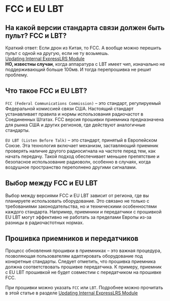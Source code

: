 # FCC и EU LBT

## На какой версии стандарта связи должен быть пульт? FCC и LBT?
Краткий ответ: Если дрон из Китая, то FCC. А вообще можно перешить пульт с одной на другую, если не ту возьмешь.  
[Updating Internal ExpressLRS Module](https://oscarliang.com/setup-radiomaster-pocket/#Updating-Internal-ExpressLRS-Module)  
**НО, известны случаи**, когда аппаратура с LBT имеет чип, изначально не поддерживающий больше 100мв. И тогда перепрошивка не решит проблему.

## Что такое FCC и EU LBT?
`FCC (Federal Communications Commission)` – это стандарт, регулируемый Федеральной комиссией связи США. Настоящий стандарт устанавливает правила и нормы использования радиочастот в Соединенных Штатах. FCC версия прошивки приемника предназначена для рынка США и других регионов, где действуют аналогичные стандарты.

`EU LBT (Listen Before Talk)` – это стандарт, принятый в Европейском Союзе. Эта технология включает механизм, заставляющий приемник проверять наличие другого радиосигнала на частоте перед тем, как начать передачу. Такой подход обеспечивает меньшее препятствие и безопасное использование радиоволн, особенно в случаях, когда воздушное пространство переполнено другими сигналами.

## Выбор между FCC и EU LBT
Выбор между версиями FCC и EU LBT зависит от региона, где вы планируете использовать оборудование. Это связано не только с требованиями законодательства, но и техническими особенностями каждого стандарта. Например, приемники и передатчики с прошивкой EU LBT могут эффективно не работать за пределами Европы из-за разницы в радиочастотных нормах.

## Прошивка приемников и передатчиков
Процесс обновления прошивки в приемниках – это важная процедура, позволяющая пользователям адаптировать оборудование под конкретные стандарты. Следует отметить, что прошивка приемника должна соответствовать прошивке передатчика. К примеру, приемник с EU LBT прошивкой не будет совместим с передатчиком на прошивке FCC.

При прошивки можно указать `FCC` или `LBT`. Подробнее можно прочитать в этой статье в разделе [Updating Internal ExpressLRS Module](https://oscarliang.com/setup-radiomaster-pocket/#Updating-Internal-ExpressLRS-Module)